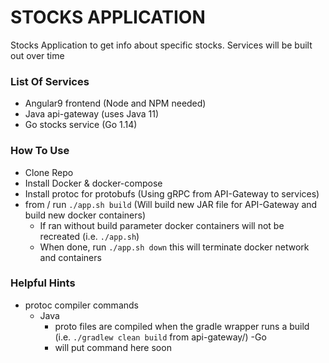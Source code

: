 # STOCKS APPLICATION

Stocks Application to get info about specific stocks. Services will be built out over time

### List Of Services
  - Angular9 frontend (Node and NPM needed)
  - Java api-gateway (uses Java 11)
  - Go stocks service (Go 1.14)
  
 ### How To Use
  - Clone Repo
  - Install Docker & docker-compose
  - Install protoc for protobufs (Using gRPC from API-Gateway to services)
  - from / run `./app.sh build` (Will build new JAR file for API-Gateway and build new docker containers)
    - If ran without build parameter docker containers will not be recreated (i.e. `./app.sh`) 
     - When done, run `./app.sh down` this will terminate docker network and containers

### Helpful Hints
  - protoc compiler commands
    - Java
      - proto files are compiled when the gradle wrapper runs a build (i.e. `./gradlew clean build` from api-gateway/)
     -Go
      - will put command here soon

